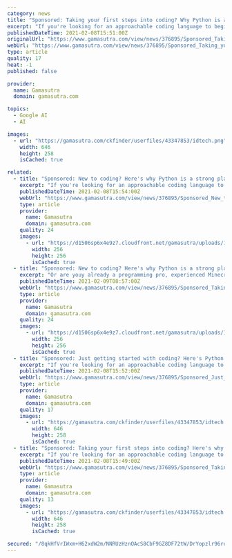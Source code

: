 ```yaml
---
category: news
title: "Sponsored: Taking your first steps into coding? Why Python is a strong place to start"
excerpt: "If you're looking for an approachable coding language to begin programming, Python is an excellent starting point."
publishedDateTime: 2021-02-08T15:51:00Z
originalUrl: "https://www.gamasutra.com/view/news/376895/Sponsored_Taking_your_first_steps_into_coding_Why_Python_is_a_strong_place_to_start.php"
webUrl: "https://www.gamasutra.com/view/news/376895/Sponsored_Taking_your_first_steps_into_coding_Why_Python_is_a_strong_place_to_start.php"
type: article
quality: 17
heat: -1
published: false

provider:
  name: Gamasutra
  domain: gamasutra.com

topics:
  - Google AI
  - AI

images:
  - url: "https://gamasutra.com/ckfinder/userfiles/43347853/idtech.png"
    width: 646
    height: 258
    isCached: true

related:
  - title: "Sponsored: New to coding? Here's why Python is a strong place to start"
    excerpt: "If you're looking for an approachable coding language to begin programming, Python is an excellent starting point."
    publishedDateTime: 2021-02-08T15:54:00Z
    webUrl: "https://www.gamasutra.com/view/news/376895/Sponsored_New_to_coding_Heres_why_Python_is_a_strong_place_to_start.php"
    type: article
    provider:
      name: Gamasutra
      domain: gamasutra.com
    quality: 24
    images:
      - url: "https://d1506sp6x4e9z7.cloudfront.net/gamasutra/uploads/1003734.jpg"
        width: 256
        height: 256
        isCached: true
  - title: "Sponsored: New to coding? Here's why Python is a strong place to start"
    excerpt: "Or are youy already a programming pro, experienced Minecraft modder, or Lua-savvy Roblox creator? Find out how you can put your expertise to work and teach kids game development with iD Tech."
    publishedDateTime: 2021-02-09T08:57:00Z
    webUrl: "https://www.gamasutra.com/view/news/376895/Sponsored_Taking_your_first_steps_into_coding_Heres_why_Python_is_a_strong_place_to_start.php"
    type: article
    provider:
      name: Gamasutra
      domain: gamasutra.com
    quality: 24
    images:
      - url: "https://d1506sp6x4e9z7.cloudfront.net/gamasutra/uploads/1003734.jpg"
        width: 256
        height: 256
        isCached: true
  - title: "Sponsored: Just getting started with coding? Here's Python is a strong place to start"
    excerpt: "If you're looking for an approachable coding language to begin programming, Python is an excellent starting point."
    publishedDateTime: 2021-02-08T15:52:00Z
    webUrl: "https://www.gamasutra.com/view/news/376895/Sponsored_Just_getting_started_with_coding_Heres_Python_is_a_strong_place_to_start.php"
    type: article
    provider:
      name: Gamasutra
      domain: gamasutra.com
    quality: 17
    images:
      - url: "https://gamasutra.com/ckfinder/userfiles/43347853/idtech.png"
        width: 646
        height: 258
        isCached: true
  - title: "Sponsored: Taking your first steps into coding? Here's why Python is a strong place to start"
    excerpt: "If you're looking for an approachable coding language to begin programming, Python is an excellent starting point."
    publishedDateTime: 2021-02-08T15:49:00Z
    webUrl: "https://www.gamasutra.com/view/news/376895/Sponsored_Taking_your_first_steps_into_coding_Heres_why_Python_is_a_strong_place_to_start.php"
    type: article
    provider:
      name: Gamasutra
      domain: gamasutra.com
    quality: 13
    images:
      - url: "https://gamasutra.com/ckfinder/userfiles/43347853/idtech.png"
        width: 646
        height: 258
        isCached: true

secured: "/8qkHfVrIWxm+H62xdW2m/NNRUzHznOAcS8CbF9GZ8DF72tW/DrYopzlr96roMdBCAgXbS7FLdKvbY9RsCAmguphRmIHAbP9FnyQ8cVPigzRLdy+urPucN5UAPQazJTtigTCnyS/TuEZvgHpf7ARnL2qugJE5oeS42y4rVrlQTFIw6aaWZTxe0KAz7jETi3pQaDO7+CXKwGHFQHclAsofQG2Wr5k/Lx40z6Kr7XblrVnxYu6wHz792FxDlNFNQk/D0JogT7/nd/QhvkJDOrvioSTfXksjdJXX80u+eFij22GmYz7E8xDabzRxBG7fdiluwM/tvhBCEDM6+uuomNoCbUM+lgRuj2jJhA5Mb3sqG8=;BVSU+U1U+YtFTb4ge84c5Q=="
---
```


